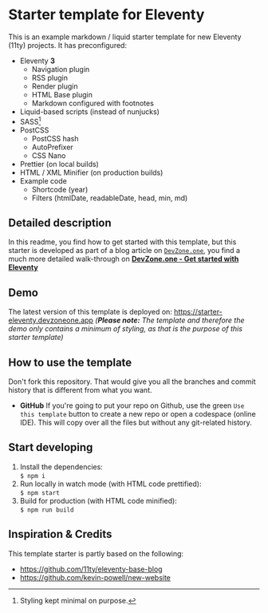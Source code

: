 # Starter template for Eleventy

This is an example markdown / liquid starter template for new Eleventy (11ty) projects.
It has preconfigured:

- Eleventy **3**
  - Navigation plugin
  - RSS plugin
  - Render plugin
  - HTML Base plugin
  - Markdown configured with footnotes
- Liquid-based scripts (instead of nunjucks)
- SASS[^styling]
- PostCSS
  - PostCSS hash
  - AutoPrefixer
  - CSS Nano
- Prettier (on local builds)
- HTML / XML Minifier (on production builds)
- Example code
  - Shortcode (year)
  - Filters (htmlDate, readableDate, head, min, md)

[^styling]: Styling kept minimal on purpose.

## Detailed description

In this readme, you find how to get started with this template, but this
starter is developed as part of a blog article on [`DevZone.one`](https://devzone.one), you find a much more detailed walk-through on
[**DevZone.one - Get started with Eleventy**](https://devzone.one/posts/get-started-with-eleventy)

## Demo

The latest version of this template is deployed on:
https://starter-eleventy.devzoneone.app
_(**Please note:** The template and therefore the demo only contains a minimum of styling, as that is the purpose of this starter template)_

## How to use the template

Don't fork this repository. That would give you all the branches and
commit history that is different from what you want.

- **GitHub** If you're going to put your repo on Github, use the green
  `Use this template` button to create a new repo or
  open a codespace (online IDE). This will copy over all the files but without any git-related history.

## Start developing

1. Install the dependencies:<br>
   `$ npm i`
2. Run locally in watch mode (with HTML code prettified):<br>
   `$ npm start`
3. Build for production (with HTML code minified):<br>
   `$ npm run build`

## Inspiration & Credits

This template starter is partly based on the following:

- https://github.com/11ty/eleventy-base-blog
- https://github.com/kevin-powell/new-website

